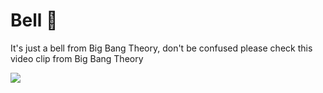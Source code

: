 # Bell 🔔
It's just a bell from Big Bang Theory, don't be confused please check this video clip from Big Bang Theory

[![](http://img.youtube.com/vi/9LzVONq7upw/0.jpg)](https://youtu.be/9LzVONq7upw?t=94 "Bell scene from Big Bang Theory")
